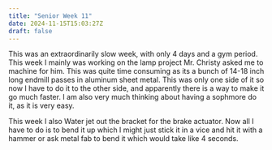 ```yaml
---
title: "Senior Week 11"
date: 2024-11-15T15:03:27Z
draft: false
---
```


This was an extraordinarily slow week, with only 4 days and a gym period. This week I mainly was working on the lamp project Mr. Christy asked me to machine for him. This was quite time consuming as its a bunch of 14-18 inch long endmill passes in aluminum sheet metal. This was only one side of it so now I have to do it to the other side, and apparently there is a way to make it go much faster. I am also very much thinking about having a sophmore do it, as it is very easy. 

This week I also Water jet out the bracket for the brake actuator. Now all I have to do is to bend it up which I might just stick it in a vice and hit it with a hammer or ask metal fab to bend it which would take like 4 seconds. 